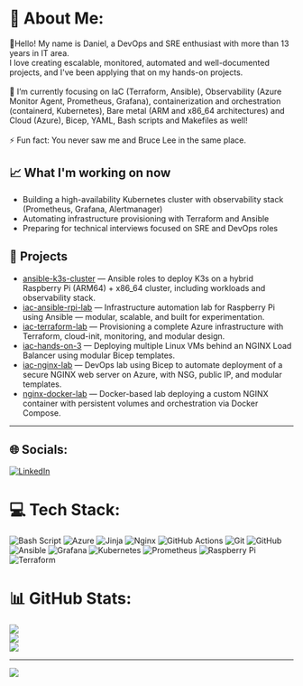 # 💫 About Me:
🔭Hello! My name is Daniel, a DevOps and SRE enthusiast with more than 13 years in IT area.<br>I love creating escalable, monitored, automated and well-documented projects, and I've been applying that on my hands-on projects.<br><br>🌱 I’m currently focusing on  IaC (Terraform, Ansible), Observability (Azure Monitor Agent, Prometheus, Grafana), containerization and orchestration (containerd, Kubernetes), Bare metal (ARM and x86_64 architectures) and Cloud (Azure), Bicep, YAML, Bash scripts and Makefiles as well!<br><br>⚡ Fun fact: You never saw me and Bruce Lee in the same place.


## 📈 What I'm working on now
- Building a high-availability Kubernetes cluster with observability stack (Prometheus, Grafana, Alertmanager)
- Automating infrastructure provisioning with Terraform and Ansible
- Preparing for technical interviews focused on SRE and DevOps roles

## 📂 Projects
- [ansible-k3s-cluster](https://github.com/gil-daniel/ansible-k3s-cluster) — Ansible roles to deploy K3s on a hybrid Raspberry Pi (ARM64) + x86_64 cluster, including workloads and observability stack.
- [iac-ansible-rpi-lab](https://github.com/gil-daniel/iac-ansible-rpi-lab) — Infrastructure automation lab for Raspberry Pi using Ansible — modular, scalable, and built for experimentation.
- [iac-terraform-lab](https://github.com/gil-daniel/iac-terraform-lab) — Provisioning a complete Azure infrastructure with Terraform, cloud-init, monitoring, and modular design.
- [iac-hands-on-3](https://github.com/gil-daniel/iac-hands-on-3) — Deploying multiple Linux VMs behind an NGINX Load Balancer using modular Bicep templates.
- [iac-nginx-lab](https://github.com/gil-daniel/iac-nginx-lab) — DevOps lab using Bicep to automate deployment of a secure NGINX web server on Azure, with NSG, public IP, and modular templates.
- [nginx-docker-lab](https://github.com/gil-daniel/nginx-docker-lab) — Docker-based lab deploying a custom NGINX container with persistent volumes and orchestration via Docker Compose.

---
## 🌐 Socials:
[![LinkedIn](https://img.shields.io/badge/LinkedIn-%230077B5.svg?logo=linkedin&logoColor=white)](https://www.linkedin.com/in/danielgil-/) 

# 💻 Tech Stack:
![Bash Script](https://img.shields.io/badge/bash_script-%23121011.svg?style=for-the-badge&logo=gnu-bash&logoColor=white) ![Azure](https://img.shields.io/badge/azure-%230072C6.svg?style=for-the-badge&logo=microsoftazure&logoColor=white) ![Jinja](https://img.shields.io/badge/jinja-white.svg?style=for-the-badge&logo=jinja&logoColor=black) ![Nginx](https://img.shields.io/badge/nginx-%23009639.svg?style=for-the-badge&logo=nginx&logoColor=white) ![GitHub Actions](https://img.shields.io/badge/github%20actions-%232671E5.svg?style=for-the-badge&logo=githubactions&logoColor=white) ![Git](https://img.shields.io/badge/git-%23F05033.svg?style=for-the-badge&logo=git&logoColor=white) ![GitHub](https://img.shields.io/badge/github-%23121011.svg?style=for-the-badge&logo=github&logoColor=white) ![Ansible](https://img.shields.io/badge/ansible-%231A1918.svg?style=for-the-badge&logo=ansible&logoColor=white) ![Grafana](https://img.shields.io/badge/grafana-%23F46800.svg?style=for-the-badge&logo=grafana&logoColor=white) ![Kubernetes](https://img.shields.io/badge/kubernetes-%23326ce5.svg?style=for-the-badge&logo=kubernetes&logoColor=white) ![Prometheus](https://img.shields.io/badge/Prometheus-E6522C?style=for-the-badge&logo=Prometheus&logoColor=white) ![Raspberry Pi](https://img.shields.io/badge/-Raspberry_Pi-C51A4A?style=for-the-badge&logo=Raspberry-Pi) ![Terraform](https://img.shields.io/badge/terraform-%235835CC.svg?style=for-the-badge&logo=terraform&logoColor=white)
# 📊 GitHub Stats:
![](https://github-readme-stats.vercel.app/api?username=gil-daniel&theme=dark&hide_border=false&include_all_commits=false&count_private=false)<br/>
![](https://nirzak-streak-stats.vercel.app/?user=gil-daniel&theme=dark&hide_border=false)<br/>
![](https://github-readme-stats.vercel.app/api/top-langs/?username=gil-daniel&theme=dark&hide_border=false&include_all_commits=false&count_private=false&layout=compact)

---
[![](https://visitcount.itsvg.in/api?id=gil-daniel&icon=0&color=0)](https://visitcount.itsvg.in)
